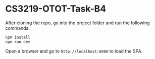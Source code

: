 # CS3219-OTOT-Task-B4

After cloning the repo, go into the project folder and run the following commands:

```
npm install
npm run dev
```

Open a browser and go to `http://localhost:8080` to load the SPA.